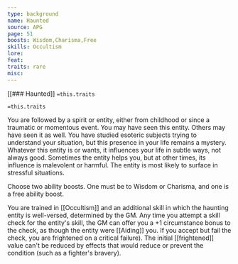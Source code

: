 ```yaml
---
type: background
name: Haunted 
source: APG
page: 51
boosts: Wisdom,Charisma,Free
skills: Occultism
lore: 
feat: 
traits: rare
misc: 
---
```


[[### Haunted]]
`=this.traits`

`=this.traits`

You are followed by a spirit or entity, either from childhood or since a traumatic or momentous event. You may have seen this entity. Others may have seen it as well. You have studied esoteric subjects trying to understand your situation, but this presence in your life remains a mystery. Whatever this entity is or wants, it influences your life in subtle ways, not always good. Sometimes the entity helps you, but at other times, its influence is malevolent or harmful. The entity is most likely to surface in stressful situations.

Choose two ability boosts. One must be to Wisdom or Charisma, and one is a free ability boost.

You are trained in [[Occultism]] and an additional skill in which the haunting entity is well-versed, determined by the GM. Any time you attempt a skill check for the entity's skill, the GM can offer you a +1 circumstance bonus to the check, as though the entity were [[Aiding]] you. If you accept but fail the check, you are frightened on a critical failure). The initial [[frightened]] value can't be reduced by effects that would reduce or prevent the condition (such as a fighter's bravery).

